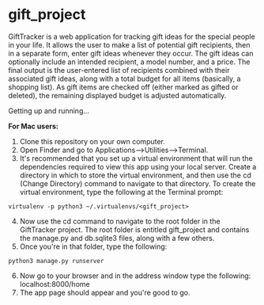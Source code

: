 # gift_project
GiftTracker is a web application for tracking gift ideas for the special people in your life. It allows the user to make a list of potential gift recipients, then in a separate form, enter gift ideas whenever they occur. The gift ideas can optionally include an intended recipient, a model number, and a price. The final output is the user-entered list of recipients combined with their associated gift ideas, along with a total budget for all items (basically, a shopping list). As gift items are checked off (either marked as gifted or deleted), the remaining displayed budget is adjusted automatically.

Getting up and running...

**For Mac users:**

1) Clone this repository on your own computer.
2) Open Finder and go to Applications-->Utilities-->Terminal.
3) It's recommended that you set up a virtual environment that will run the dependencies required to view this app using your local server. Create a directory in which to store the virtual environment, and then use the cd (Change Directory) command to navigate to that directory. To create the virtual environment, type the following at the Terminal prompt:

`virtualenv -p python3 ~/.virtualenvs/<gift_project>`

4) Now use the cd command to navigate to the root folder in the GiftTracker project. The root folder is entitled gift_project and contains the manage.py and db.sqlite3 files, along with a few others.
5) Once you're in that folder, type the following:

`python3 manage.py runserver`

6) Now go to your browser and in the address window type the following: localhost:8000/home
7) The app page should appear and you're good to go.
